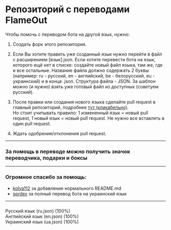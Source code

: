 # Репозиторий с переводами FlameOut

Чтобы помочь с переводом бота на другой язык, нужно:
1. Создать форк этого репозитория.

2. Если Вы хотите править уже созданный язык нужно перейти в файл с расширением [язык].json. Если хотите перевести бота на язык, которого ещё нет в списке: создайте новый файл языка, там же, где и все остальные. Название файла должно содержать 2 буквы (например: ru - русский, en - английский, be - белорусский, eu - украинский) и в конце .json. Структура файла - JSON. За шаблон можно (и нужно) взять уже готовый файл из доступных (советуем русский).

3. После правки или создания нового языка сделайте pull request в главный репозиторий, подробнее [тут (кликабельно)](https://techrocks.ru/2020/02/09/first-pull-request-on-github/).<br>Но стоит учитывать правило: 1 измененный язык = новый pull request, 1 новый язык = новый pull request. Не нужно все вставлять в один pull request.

4. Ждать одобрения/отклонения pull request.

---
### За помощь в переводе можно получить значок переводчика, подарки и боксы
---
### Огромное спасибо за помощь:
- [kolya112](https://github.com/kolya112) за добавление нормального README.md
- [sprdev](https://github.com/sprdev) за полный перевод бота на украинский язык
---
### 
Русский язык (ru.json) (100%)
<br>
Английский язык (en.json) (100%)
<br>
Украинский язык (ua.json) (100%)
